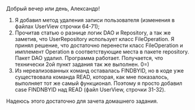 Добрый вечер или день, Александр!

1. Я добавил метод удаления записи пользователя (изменения в файлах UserView строчки 64-71);
2. Прочитав статью о разнице логик DAO и Repository, 
а так же заметив, что UserRepository использует класс FileOperation. 
Я принял решение, что достаточно перенести класс FileOperation и имплемент Operation 
в соответствующие места в пакете repository. Пакет DAO удалил. Программа работает. Получается,
что технически 2ой пункт задания так же выполнен. 0=)
3. Из нереализованных команд оставалась FINDBYID, но в коде уже существовала команда READ, которая,
как мне показалось, выполняет тот же самый функционал. Поэтому я просто добавил case FINDNBYID над
READ (файл UserView, строчки 31-32).

Надеюсь этого достаточно для зачета домашнего задания.
